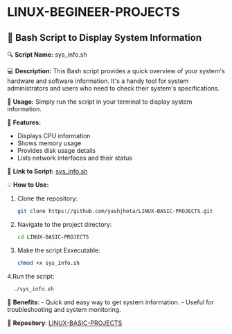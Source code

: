 # LINUX-BEGINEER-PROJECTS

## 📝 Bash Script to Display System Information

🔍 **Script Name:** sys_info.sh

💻 **Description:** This Bash script provides a quick overview of your system's hardware and software information. It's a handy tool for system administrators and users who need to check their system's specifications.

🚀 **Usage:** Simply run the script in your terminal to display system information.

📝 **Features:**
- Displays CPU information
- Shows memory usage
- Provides disk usage details
- Lists network interfaces and their status

🔗 **Link to Script:** [sys_info.sh](https://github.com/yashjhota/LINUX-BASIC-PROJECTS/blob/main/sys_info.sh)

💡 **How to Use:**
1. Clone the repository:
   ```bash
   git clone https://github.com/yashjhota/LINUX-BASIC-PROJECTS.git
   ```
2. Navigate to the project directory:
   ```bash
   cd LINUX-BASIC-PROJECTS
   ```
3. Make the script Exxecutable:
   ```bash
   chmod +x sys_info.sh
   ```
4.Run the script:
   ```bash
     ./sys_info.sh
  ```

🌟 **Benefits**:
    - Quick and easy way to get system information.
    - Useful for troubleshooting and system monitoring.

🔗 **Repository**: [LINUX-BASIC-PROJECTS](https://github.com/yashjhota/LINUX-BASIC-PROJECTS)
